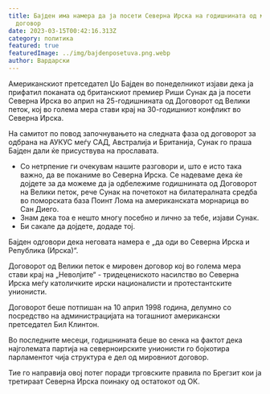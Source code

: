 ```yaml
---
title: Бајден има намера да ја посети Северна Ирска на годишнината од мировниот
  договор
date: 2023-03-15T00:42:16.313Z
category: политика
featured: true
featuredImage: ../img/bajdenposetuva.png.webp
author: Вардарски
---
```


Американскиот претседател Џо Бајден во понеделникот изјави дека ја прифатил поканата од британскиот премиер Риши Сунак да ја посети Северна Ирска во април на 25-годишнината од Договорот од Велики петок, кој во голема мера стави крај на 30-годишниот конфликт во Северна Ирска.

На самитот по повод започнувањето на следната фаза од договорот за одбрана на АУКУС меѓу САД, Австралија и Британија, Сунак го праша Бајден дали ќе присуствува на прославата.

- Со нетрпение ги очекувам нашите разговори и, што е исто така важно, да ве поканиме во Северна Ирска. Се надеваме дека ќе дојдете за да можеме да ја одбележиме годишнината од Договорот на Велики петок, рече Сунак на почетокот на билатералната средба во поморската база Поинт Лома на американската морнарица во Сан Диего.
- Знам дека тоа е нешто многу посебно и лично за тебе, изјави Сунак.
- Би сакале да дојдете, додаде тој.

Бајден одговори дека неговата намера е „да оди во Северна Ирска и Република (Ирска)“.

Договорот од Велики петок е мировен договор кој во голема мера стави крај на „Неволјите“ - тридецениското насилство во Северна Ирска меѓу католичките ирски националисти и протестантските унионисти.

Договорот беше потпишан на 10 април 1998 година, делумно со посредство на администрацијата на тогашниот американски претседател Бил Клинтон.

Во последните месеци, годишнината беше во сенка на фактот дека најголемата партија на северноирските унионисти го бојкотира парламентот чија структура е дел од мировниот договор.

Тие го направија овој потег поради трговските правила по Брегзит кои ја третираат Северна Ирска поинаку од остатокот од ОК.

